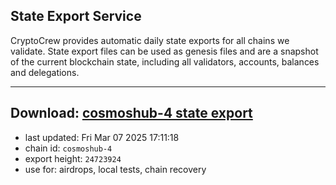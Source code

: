 ## State Export Service
CryptoCrew provides automatic daily state exports for all chains we validate. State export files can be used as genesis files and are a snapshot of the current blockchain state, including all validators, accounts, balances and delegations.

---
**Download: [cosmoshub-4 state export](https://dl-eu2.ccvalidators.com/SERVICE/cosmoshub/cosmoshub-4_export_24723924.json)**
---

- last updated: Fri Mar 07 2025 17:11:18
- chain id: `cosmoshub-4`
- export height: `24723924`
- use for: airdrops, local tests, chain recovery

